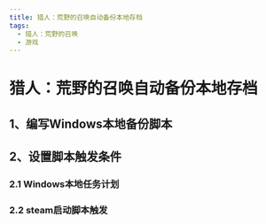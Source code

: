 ```yaml
---
title: 猎人：荒野的召唤自动备份本地存档
tags: 
  - 猎人：荒野的召唤
  - 游戏
---
```

# 猎人：荒野的召唤自动备份本地存档

## 1、编写Windows本地备份脚本

## 2、设置脚本触发条件

### 2.1 Windows本地任务计划

### 2.2 steam启动脚本触发
